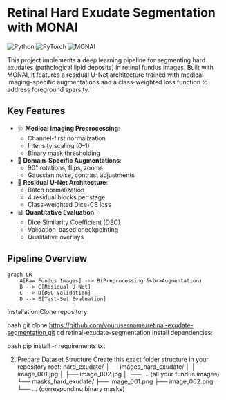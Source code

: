 # Retinal Hard Exudate Segmentation with MONAI

![Python](https://img.shields.io/badge/Python-3.11%2B-blue)
![PyTorch](https://img.shields.io/badge/PyTorch-1.12%2B-orange)
![MONAI](https://img.shields.io/badge/MONAI-1.1%2B-brightgreen)

This project implements a deep learning pipeline for segmenting hard exudates (pathological lipid deposits) in retinal fundus images. Built with MONAI, it features a residual U-Net architecture trained with medical imaging-specific augmentations and a class-weighted loss function to address foreground sparsity.

## Key Features
- 🩺 **Medical Imaging Preprocessing**:  
  - Channel-first normalization  
  - Intensity scaling (0–1)  
  - Binary mask thresholding  
- 🔁 **Domain-Specific Augmentations**:  
  - 90° rotations, flips, zooms  
  - Gaussian noise, contrast adjustments  
- 🧠 **Residual U-Net Architecture**:  
  - Batch normalization  
  - 4 residual blocks per stage  
  - Class-weighted Dice-CE loss  
- 📊 **Quantitative Evaluation**:  
  - Dice Similarity Coefficient (DSC)  
  - Validation-based checkpointing  
  - Qualitative overlays  

## Pipeline Overview
```mermaid
graph LR
    A[Raw Fundus Images] --> B(Preprocessing &<br>Augmentation)
    B --> C[Residual U-Net]
    C --> D[DSC Validation]
    D --> E[Test-Set Evaluation]

```
Installation
Clone repository:

bash
git clone https://github.com/yourusername/retinal-exudate-segmentation.git
cd retinal-exudate-segmentation
Install dependencies:

bash
pip install -r requirements.txt

2. Prepare Dataset Structure
Create this exact folder structure in your repository root:
hard_exudate/
├── images_hard_exudate/
│   ├── image_001.jpg
│   ├── image_002.jpg
│   └── ... (all your fundus images)
└── masks_hard_exudate/
    ├── image_001.png
    ├── image_002.png
    └── ... (corresponding binary masks)

